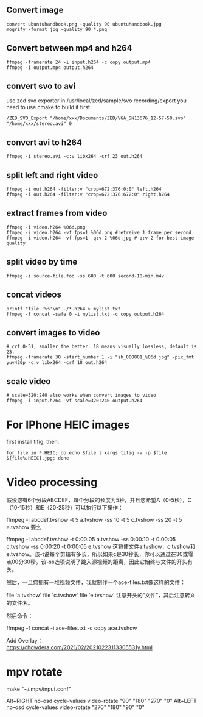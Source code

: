 
## Convert image

    convert ubuntuhandbook.png -quality 90 ubuntuhandbook.jpg
    mogrify -format jpg -quality 90 *.png

## Convert between mp4 and h264

    ffmpeg -framerate 24 -i input.h264 -c copy output.mp4
    ffmpeg -i output.mp4 output.h264

## convert svo to avi
use zed svo exporter in /usr/local/zed/sample/svo recording/export
you need to use cmake to build it first

    /ZED_SVO_Export "/home/xxx/Documents/ZED/VGA_SN13676_12-57-50.svo" "/home/xxx/stereo.avi" 0

## convert avi to h264
    ffmpeg -i stereo.avi -c:v libx264 -crf 23 out.h264

## split left and right video

    ffmpeg -i out.h264 -filter:v "crop=672:376:0:0" left.h264
    ffmpeg -i out.h264 -filter:v "crop=672:376:672:0" right.h264

## extract frames from video

    ffmpeg -i video.h264 %06d.png
    ffmpeg -i video.h264 -vf fps=1 %06d.png #retreive 1 frame per second
    ffmpeg -i video.h264 -vf fps=1 -q:v 2 %06d.jpg #-q:v 2 for best image quality
    
## split video by time

    ffmpeg -i source-file.foo -ss 600 -t 600 second-10-min.m4v

## concat videos

    printf "file '%s'\n" ./*.h264 > mylist.txt
    ffmpeg -f concat -safe 0 -i mylist.txt -c copy output.h264

## convert images to video

    # crf 0-51, smaller the better. 18 means visually lossless, default is 23.
    ffmpeg -framerate 30 -start_number 1 -i "sh_000001_%06d.jpg" -pix_fmt yuv420p -c:v libx264 -crf 18 out.h264
    
## scale video

    # scale=320:240 also works when convert images to video
    ffmpeg -i input.h264 -vf scale=320:240 output.h264

# For IPhone HEIC images
first install tifig, then:

    for file in *.HEIC; do echo $file | xargs tifig -v -p $file ${file%.HEIC}.jpg; done
    
    
# Video processing

假设您有6个分段ABCDEF，每个分段的长度为5秒，并且您希望A（0-5秒），C（10-15秒）和E（20-25秒）可以执行以下操作：

ffmpeg -i abcdef.tvshow -t 5 a.tvshow -ss 10 -t 5 c.tvshow -ss 20 -t 5 e.tvshow
要么

ffmpeg -i abcdef.tvshow -t 0:00:05 a.tvshow -ss 0:00:10 -t 0:00:05 c.tvshow -ss 0:00:20 -t 0:00:05 e.tvshow
这将使文件a.tvshow，c.tvshow和e.tvshow。该-t说每个剪辑有多长，所以如果c是30秒长，你可以通过在30或零点00分30秒。该-ss选项说明了跳入源视频的距离，因此它始终与文件的开头有关。

然后，一旦您拥有一堆视频文件，我就制作一个ace-files.txt像这样的文件：

file 'a.tvshow'
file 'c.tvshow'
file 'e.tvshow'
注意开头的“文件”，其后注意转义的文件名。

然后命令：

ffmpeg -f concat -i ace-files.txt -c copy ace.tvshow

Add Overlay：    
https://chowdera.com/2021/02/20210223113305531y.html    


# mpv rotate

make "~/.mpv/input.conf"

Alt+RIGHT no-osd cycle-values video-rotate  "90" "180" "270" "0"
Alt+LEFT no-osd cycle-values video-rotate  "270" "180" "90" "0"
